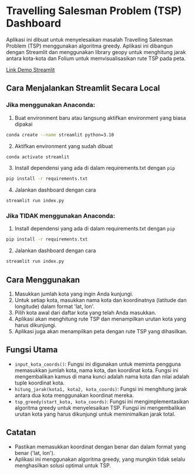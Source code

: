 # Travelling Salesman Problem (TSP) Dashboard

Aplikasi ini dibuat untuk menyelesaikan masalah Travelling Salesman Problem (TSP) menggunakan algoritma greedy. Aplikasi ini dibangun dengan Streamlit dan menggunakan library geopy untuk menghitung jarak antara kota-kota dan Folium untuk memvisualisasikan rute TSP pada peta.

[Link Demo Streamlit](https://tsp-using-greedy.streamlit.app/)

## Cara Menjalankan Streamlit Secara Local

### Jika menggunakan Anaconda:
1. Buat environment baru atau langsung aktifkan environment yang biasa dipakai
```bash
conda create --name streamlit python=3.10
```
2. Aktifkan environment yang sudah dibuat
```bash
conda activate streamlit
```
3. Install dependensi yang ada di dalam requirements.txt dengan `pip`
```bash
pip install -r requirements.txt
```
4. Jalankan dashboard dengan cara
```bash
streamlit run index.py
```

### Jika **TIDAK** menggunakan Anaconda:
1. Install dependensi yang ada di dalam requirements.txt dengan `pip`
```bash
pip install -r requirements.txt
```
2. Jalankan dashboard dengan cara
```bash
streamlit run index.py
```

## Cara Menggunakan

1. Masukkan jumlah kota yang ingin Anda kunjungi.
2. Untuk setiap kota, masukkan nama kota dan koordinatnya (latitude dan longitude) dalam format 'lat, lon'.
3. Pilih kota awal dari daftar kota yang telah Anda masukkan.
4. Aplikasi akan menghitung rute TSP dan menampilkan urutan kota yang harus dikunjungi.
5. Aplikasi juga akan menampilkan peta dengan rute TSP yang dihasilkan.

## Fungsi Utama

- `input_kota_coords()`: Fungsi ini digunakan untuk meminta pengguna memasukkan jumlah kota, nama kota, dan koordinat kota. Fungsi ini mengembalikan kamus di mana kunci adalah nama kota dan nilai adalah tuple koordinat kota.
- `hitung_jarak(kota1, kota2, kota_coords)`: Fungsi ini menghitung jarak antara dua kota menggunakan koordinat mereka.
- `tsp_greedy(start_kota, kota_coords)`: Fungsi ini mengimplementasikan algoritma greedy untuk menyelesaikan TSP. Fungsi ini mengembalikan urutan kota yang harus dikunjungi untuk meminimalkan jarak total.

## Catatan

- Pastikan memasukkan koordinat dengan benar dan dalam format yang benar ('lat, lon').
- Aplikasi ini menggunakan algoritma greedy, yang mungkin tidak selalu menghasilkan solusi optimal untuk TSP.
